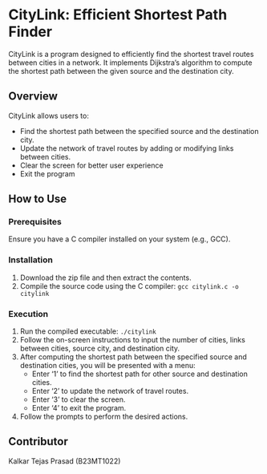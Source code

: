 # CityLink: Efficient Shortest Path Finder

CityLink is a program designed to efficiently find the shortest travel routes between cities in a network. It implements Dijkstra’s algorithm to compute the shortest path between the given source and the destination city.

## Overview
CityLink allows users to:
- Find the shortest path between the specified source and the destination city.
- Update the network of travel routes by adding or modifying links between cities.
- Clear the screen for better user experience
- Exit the program

## How to Use

### Prerequisites
Ensure you have a C compiler installed on your system (e.g., GCC).

### Installation
1. Download the zip file and then extract the contents.
2. Compile the source code using the C compiler: `gcc citylink.c -o citylink`

### Execution
1. Run the compiled executable: `./citylink`
2. Follow the on-screen instructions to input the number of cities, links between cities, source city, and destination city.
3. After computing the shortest path between the specified source and destination cities, you will be presented with a menu:
   - Enter ‘1’ to find the shortest path for other source and destination cities.
   - Enter ‘2’ to update the network of travel routes.
   - Enter ‘3’ to clear the screen.
   - Enter ‘4’ to exit the program.
4. Follow the prompts to perform the desired actions.

## Contributor
Kalkar Tejas Prasad (B23MT1022)
